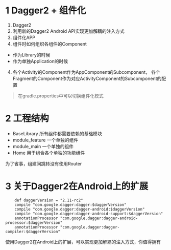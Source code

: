# 1 Dagger2 + 组件化


1. Dagger2
1. 利用新的Dagger2 Android API实现更加解耦的注入方式
2. 组件化APP
3.  组件时如何组织各组件的Component
  - 作为Library的时候
  - 作为单独Application的时候
4. 各个Activity的Component作为AppComponent的Subcomponent，
各个Fragment的Component作为对应ActivityComponent的Subcomponent的配置



>在gradle.properties中可以切换组件化模式

# 2 工程结构

- BaseLibrary 所有组件都需要依赖的基础模块
- module_feature 一个单独的组件
- module_main 一个单独的组件
- Home 用于组合各个单独的功能组件

为了省事，组建间跳转没有使用Router

# 3 关于Dagger2在Android上的扩展

```
    def daggerVersion = "2.11-rc2"
    compile "com.google.dagger:dagger:$daggerVersion"
    compile "com.google.dagger:dagger-android:$daggerVersion"
    compile "com.google.dagger:dagger-android-support:$daggerVersion"
    annotationProcessor "com.google.dagger:dagger-android-processor:$daggerVersion"
    annotationProcessor "com.google.dagger:dagger-compiler:$daggerVersion"
```

使用Dagger2在Android上的扩展，可以实现更加解耦的注入方式，你值得拥有